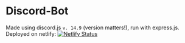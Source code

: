 # Discord-Bot
Made using discord.js `v. 14.9` (version matters!), run with express.js.
Deployed on netlify:
[![Netlify Status](https://api.netlify.com/api/v1/badges/4932fc43-c02a-4724-bfc0-0253ac602219/deploy-status)](https://app.netlify.com/sites/jovial-kringle-232c63)

